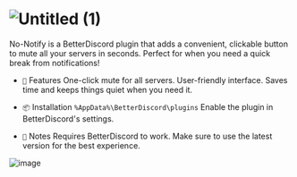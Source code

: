 # ![Untitled (1)](https://github.com/user-attachments/assets/f52330b5-dad5-42f6-93a8-1cc453f8d689)
 
 No-Notify is a BetterDiscord
 plugin that adds a convenient, clickable button to mute all your servers in seconds. Perfect for when you need a quick break from notifications!

- `🚀` Features
One-click mute for all servers.
User-friendly interface.
Saves time and keeps things quiet when you need it.

- `📦` Installation
`%AppData%\BetterDiscord\plugins`
Enable the plugin in BetterDiscord's settings.

- `📌` Notes
Requires BetterDiscord to work.
Make sure to use the latest version for the best experience.


![image](https://github.com/user-attachments/assets/20fe90f8-ea41-4d39-97a5-852fcb30f87d)
